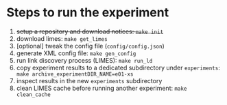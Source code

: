 # Steps to run the experiment
1. ~~setup a repository and download notices: `make init`~~
1. download limes: `make get_limes`
1. [optional] tweak the config file (`config/config.json`)
1. generate XML config file: `make gen_config`
1. run link discovery process (LIMES): `make run_ld`
1. copy experiment results to a dedicated subdirectory under `experiments`: ` make archive_experimentDIR_NAME=e01-xs`
1. inspect results in the new `experiments` subdirectory
1. clean LIMES cache before running another experiment: `make clean_cache`